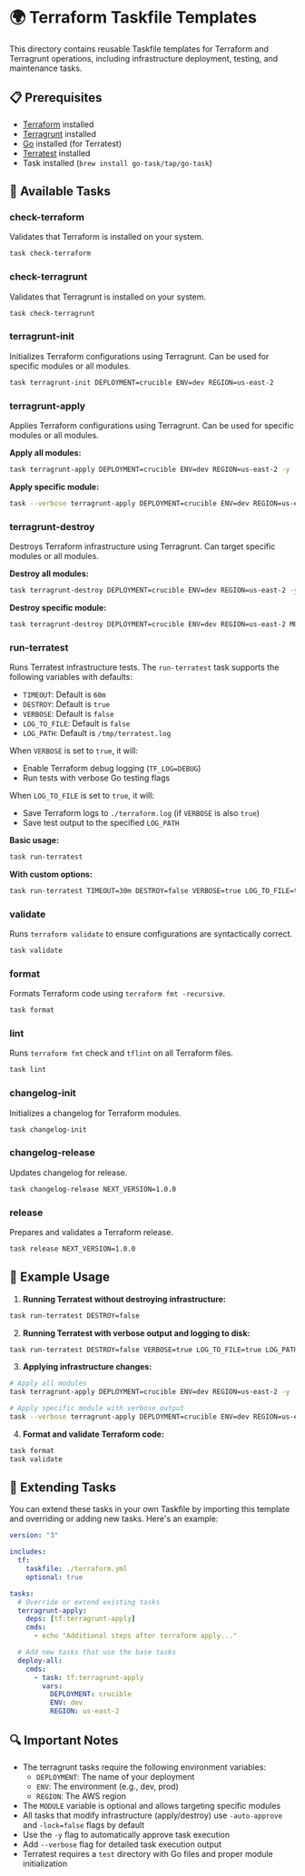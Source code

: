 # 🌍 Terraform Taskfile Templates

This directory contains reusable Taskfile templates for Terraform and
Terragrunt operations, including infrastructure deployment, testing, and
maintenance tasks.

## 📋 Prerequisites

- [Terraform](https://www.terraform.io/downloads.html) installed
- [Terragrunt](https://terragrunt.gruntwork.io) installed
- [Go](https://go.dev/dl/) installed (for Terratest)
- [Terratest](https://terratest.gruntwork.io) installed
- Task installed (`brew install go-task/tap/go-task`)

## 🎯 Available Tasks

### check-terraform

Validates that Terraform is installed on your system.

```bash
task check-terraform
```

### check-terragrunt

Validates that Terragrunt is installed on your system.

```bash
task check-terragrunt
```

### terragrunt-init

Initializes Terraform configurations using Terragrunt. Can be used for specific
modules or all modules.

```bash
task terragrunt-init DEPLOYMENT=crucible ENV=dev REGION=us-east-2
```

### terragrunt-apply

Applies Terraform configurations using Terragrunt. Can be used for specific
modules or all modules.

**Apply all modules:**

```bash
task terragrunt-apply DEPLOYMENT=crucible ENV=dev REGION=us-east-2 -y
```

**Apply specific module:**

```bash
task --verbose terragrunt-apply DEPLOYMENT=crucible ENV=dev REGION=us-east-2 MODULE=cruciboard -y
```

### terragrunt-destroy

Destroys Terraform infrastructure using Terragrunt. Can target specific modules
or all modules.

**Destroy all modules:**

```bash
task terragrunt-destroy DEPLOYMENT=crucible ENV=dev REGION=us-east-2 -y
```

**Destroy specific module:**

```bash
task terragrunt-destroy DEPLOYMENT=crucible ENV=dev REGION=us-east-2 MODULE=cruciboard -y
```

### run-terratest

Runs Terratest infrastructure tests. The `run-terratest` task supports the
following variables with defaults:

- `TIMEOUT`: Default is `60m`
- `DESTROY`: Default is `true`
- `VERBOSE`: Default is `false`
- `LOG_TO_FILE`: Default is `false`
- `LOG_PATH`: Default is `/tmp/terratest.log`

When `VERBOSE` is set to `true`, it will:

- Enable Terraform debug logging (`TF_LOG=DEBUG`)
- Run tests with verbose Go testing flags

When `LOG_TO_FILE` is set to `true`, it will:

- Save Terraform logs to `./terraform.log` (if `VERBOSE` is also `true`)
- Save test output to the specified `LOG_PATH`

**Basic usage:**

```bash
task run-terratest
```

**With custom options:**

```bash
task run-terratest TIMEOUT=30m DESTROY=false VERBOSE=true LOG_TO_FILE=true
```

### validate

Runs `terraform validate` to ensure configurations are syntactically correct.

```bash
task validate
```

### format

Formats Terraform code using `terraform fmt -recursive`.

```bash
task format
```

### lint

Runs `terraform fmt` check and `tflint` on all Terraform files.

```bash
task lint
```

### changelog-init

Initializes a changelog for Terraform modules.

```bash
task changelog-init
```

### changelog-release

Updates changelog for release.

```bash
task changelog-release NEXT_VERSION=1.0.0
```

### release

Prepares and validates a Terraform release.

```bash
task release NEXT_VERSION=1.0.0
```

## 📝 Example Usage

1. **Running Terratest without destroying infrastructure:**

```bash
task run-terratest DESTROY=false
```

2. **Running Terratest with verbose output and logging to disk:**

```bash
task run-terratest DESTROY=false VERBOSE=true LOG_TO_FILE=true LOG_PATH=/tmp/output.log
```

3. **Applying infrastructure changes:**

```bash
# Apply all modules
task terragrunt-apply DEPLOYMENT=crucible ENV=dev REGION=us-east-2 -y

# Apply specific module with verbose output
task --verbose terragrunt-apply DEPLOYMENT=crucible ENV=dev REGION=us-east-2 MODULE=cruciboard -y
```

4. **Format and validate Terraform code:**

```bash
task format
task validate
```

## 🔧 Extending Tasks

You can extend these tasks in your own Taskfile by importing this template and
overriding or adding new tasks. Here's an example:

```yaml
version: "3"

includes:
  tf:
    taskfile: ./terraform.yml
    optional: true

tasks:
  # Override or extend existing tasks
  terragrunt-apply:
    deps: [tf:terragrunt-apply]
    cmds:
      - echo "Additional steps after terraform apply..."

  # Add new tasks that use the base tasks
  deploy-all:
    cmds:
      - task: tf:terragrunt-apply
        vars:
          DEPLOYMENT: crucible
          ENV: dev
          REGION: us-east-2
```

## 🔍 Important Notes

- The terragrunt tasks require the following environment variables:
  - `DEPLOYMENT`: The name of your deployment
  - `ENV`: The environment (e.g., dev, prod)
  - `REGION`: The AWS region
- The `MODULE` variable is optional and allows targeting specific modules
- All tasks that modify infrastructure (apply/destroy) use `-auto-approve` and
  `-lock=false` flags by default
- Use the `-y` flag to automatically approve task execution
- Add `--verbose` flag for detailed task execution output
- Terratest requires a `test` directory with Go files and proper module initialization
